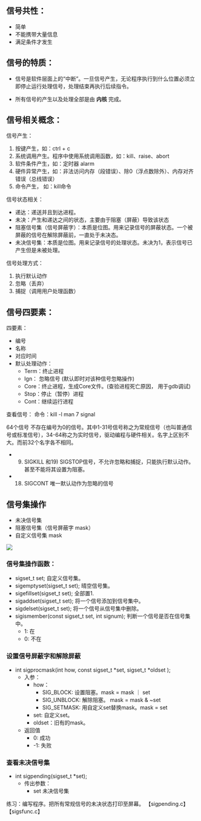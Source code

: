 

## 信号共性：
- 简单
- 不能携带大量信息
- 满足条件才发生

## 信号的特质：
- 信号是软件层面上的“中断”。一旦信号产生，无论程序执行到什么位置必须立即停止运行处理信号，处理结束再执行后续指令。
* 所有信号的产生以及处理全部是由 __内核__ 完成。

## 信号相关概念：
信号产生：
1. 按键产生，如：ctrl + c
2. 系统调用产生。程序中使用系统调用函数，如：kill、raise、abort
3. 软件条件产生，如：定时器 alarm
4. 硬件异常产生，如：非法访问内存（段错误）、除0（浮点数除外）、内存对齐错误（总线错误）
5. 命令产生， 如：kill命令

信号状态相关：
- 递达：递送并且到达进程。
- 未决：产生和递达之间的状态，主要由于阻塞（屏蔽）导致该状态
- 阻塞信号集（信号屏蔽字）：本质是位图。用来记录信号的屏蔽状态。一个被屏蔽的信号在解除屏蔽前，一直处于未决态。
- 未决信号集：本质是位图。用来记录信号的处理状态。未决为1，表示信号已产生但是未被处理。

信号处理方式：
1. 执行默认动作
2. 忽略（丢弃）
3. 捕捉（调用用户处理函数）

## 信号四要素：
四要素：
- 编号
- 名称
- 对应时间
- 默认处理动作：
	- Term：终止进程
	- Ign： 忽略信号 (默认即时对该种信号忽略操作)
	- Core：终止进程，生成Core文件。(查验进程死亡原因， 用于gdb调试)
	- Stop：停止（暂停）进程
	- Cont：继续运行进程


查看信号：
	命令：kill -l
	man 7 signal

64个信号
不存在编号为0的信号。其中1-31号信号称之为常规信号（也叫普通信号或标准信号），34-64称之为实时信号，驱动编程与硬件相关。名字上区别不大。而前32个名字各不相同。

- 9) SIGKILL 和19) SIGSTOP信号，不允许忽略和捕捉，只能执行默认动作。甚至不能将其设置为阻塞。
- 18) SIGCONT 唯一默认动作为忽略的信号

## 信号集操作

- 未决信号集
- 阻塞信号集（信号屏蔽字 mask）
- 自定义信号集 mask

![](/images/信号集操作.png)

### 信号集操作函数：
- sigset_t set; 自定义信号集。
- sigemptyset(sigset_t set); 晴空信号集。
- sigefillset(sigset_t set); 全部置1.
- sigaddset(sigset_t set); 将一个信号添加到信号集中。
- sigdelset(sigset_t set); 将一个信号从信号集中删除。
- sigismember(const sigset_t set, int signum); 判断一个信号是否在信号集中。
	- 1: 在
	- 0: 不在



### 设置信号屏蔽字和解除屏蔽
- int sigprocmask(int how, const sigset_t \*set, sigset_t \*oldset );
	- 入参：
		- how：
			- SIG_BLOCK: 设置阻塞。mask = mask ｜ set
			- SIG_UNBLOCK: 解除阻塞。 mask = mask & ~set
			- SIG_SETMASK: 用自定义set替换mask。mask = set
		- set: 自定义set。
		- oldset：旧有的mask。
	- 返回值
		- 0: 成功
		- -1: 失败

### 查看未决信号集
- int sigpending(sigset_t \*set);
	- 传出参数：
		- set 未决信号集

练习：编写程序。把所有常规信号的未决状态打印至屏幕。							【sigpending.c】
																					                       【sigsfunc.c】

